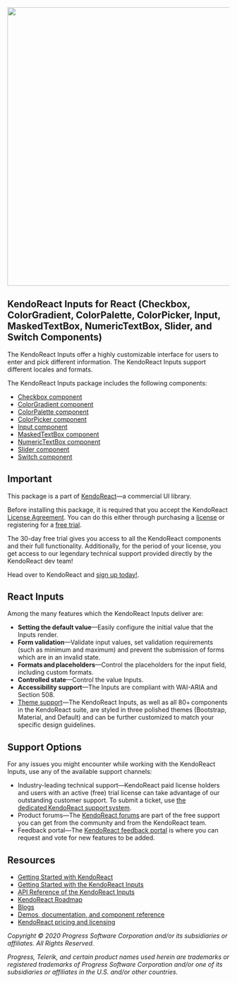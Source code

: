 <a href="https://www.telerik.com/kendo-react-ui/?utm_medium=referral&utm_source=npm&utm_campaign=kendo-ui-react-trial-npm-inputs&utm_content=banner" target="_blank">
<img width="631" src="https://www.telerik.com/kendo-react-ui/npm-banner.svg">
</a>

## KendoReact Inputs for React (Checkbox, ColorGradient, ColorPalette, ColorPicker, Input, MaskedTextBox, NumericTextBox, Slider, and Switch Components)

The KendoReact Inputs offer a highly customizable interface for users to enter and pick different information. The KendoReact Inputs support different locales and formats.

The KendoReact Inputs package includes the following components:

* [Checkbox component](https://www.telerik.com/kendo-react-ui/components/inputs/checkbox/?utm_medium=referral&utm_source=npm&utm_campaign=kendo-ui-react-trial-npm-inputs)
* [ColorGradient component](https://www.telerik.com/kendo-react-ui/components/inputs/colorgradient/?utm_medium=referral&utm_source=npm&utm_campaign=kendo-ui-react-trial-npm-inputs)
* [ColorPalette component](https://www.telerik.com/kendo-react-ui/components/inputs/colorpalette/?utm_medium=referral&utm_source=npm&utm_campaign=kendo-ui-react-trial-npm-inputs)
* [ColorPicker component](https://www.telerik.com/kendo-react-ui/components/inputs/colorpicker/?utm_medium=referral&utm_source=npm&utm_campaign=kendo-ui-react-trial-npm-inputs)
* [Input component](https://www.telerik.com/kendo-react-ui/components/inputs/input/?utm_medium=referral&utm_source=npm&utm_campaign=kendo-ui-react-trial-npm-inputs)
* [MaskedTextBox component](https://www.telerik.com/kendo-react-ui/components/inputs/maskedtextbox/?utm_medium=referral&utm_source=npm&utm_campaign=kendo-ui-react-trial-npm-inputs)
* [NumericTextBox component](https://www.telerik.com/kendo-react-ui/components/inputs/numerictextbox/?utm_medium=referral&utm_source=npm&utm_campaign=kendo-ui-react-trial-npm-inputs)
* [Slider component](https://www.telerik.com/kendo-react-ui/components/inputs/slider/?utm_medium=referral&utm_source=npm&utm_campaign=kendo-ui-react-trial-npm-inputs)
* [Switch component](https://www.telerik.com/kendo-react-ui/components/inputs/switch/?utm_medium=referral&utm_source=npm&utm_campaign=kendo-ui-react-trial-npm-inputs)

## Important

This package is а part of [KendoReact](https://www.telerik.com/kendo-react-ui/?utm_medium=referral&utm_source=npm&utm_campaign=kendo-ui-react-trial-npm-inputs)&mdash;a commercial UI library.

Before installing this package, it is required that you accept the KendoReact [License Agreement](https://www.telerik.com/purchase/license-agreement/progress-kendoreact?utm_medium=referral&utm_source=npm&utm_campaign=kendo-ui-react-trial-npm-inputs). You can do this either through purchasing a [license](https://www.telerik.com/kendo-react-ui/pricing/?utm_medium=referral&utm_source=npm&utm_campaign=kendo-ui-react-trial-npm-inputs) or registering for a [free trial](https://www.telerik.com/download-login-v2-kendo-react-ui?utm_medium=referral&utm_source=npm&utm_campaign=kendo-ui-react-trial-npm-inputs]).

The 30-day free trial gives you access to all the KendoReact components and their full functionality. Additionally, for the period of your license, you get access to our legendary technical support provided directly by the KendoReact dev team!

Head over to KendoReact and [sign up today!](https://www.telerik.com/download-login-v2-kendo-react-ui?utm_medium=referral&utm_source=npm&utm_campaign=kendo-ui-react-trial-npm-inputs).

## React Inputs

Among the many features which the KendoReact Inputs deliver are:

* **Setting the default value**&mdash;Easily configure the initial value that the Inputs render.
* **Form validation**&mdash;Validate input values, set validation requirements (such as minimum and maximum) and prevent the submission of forms which are in an invalid state.
* **Formats and placeholders**&mdash;Control the placeholders for the input field, including custom formats.
* **Controlled state**&mdash;Control the value Inputs.
* **Accessibility support**&mdash;The Inputs are compliant with WAI-ARIA and Section 508.
* [Theme support](https://www.telerik.com/kendo-react-ui/components/styling/?utm_medium=referral&utm_source=npm&utm_campaign=kendo-ui-react-trial-npm-inputs)&mdash;The KendoReact Inputs, as well as all 80+ components in the KendoReact suite, are styled in three polished themes (Bootstrap, Material, and Default) and can be further customized to match your specific design guidelines.

## Support Options

For any issues you might encounter while working with the KendoReact Inputs, use any of the available support channels:

* Industry-leading technical support&mdash;KendoReact paid license holders and users with an active (free) trial license can take advantage of our outstanding customer support. To submit a ticket, use [the dedicated KendoReact support system](https://www.telerik.com/account/support-tickets?utm_medium=referral&utm_source=npm&utm_campaign=kendo-ui-react-trial-npm-all).
* Product forums&mdash;The [KendoReact forums](https://www.telerik.com/forums/kendo-ui-react?utm_medium=referral&utm_source=npm&utm_campaign=kendo-ui-react-trial-npm-all) are part of the free support you can get from the community and from the KendoReact team.
* Feedback portal&mdash;The [KendoReact feedback portal](https://feedback.telerik.com/kendo-react-ui?utm_medium=referral&utm_source=npm&utm_campaign=kendo-ui-react-trial-npm-all) is where you can request and vote for new features to be added.

## Resources

* [Getting Started with KendoReact](https://www.telerik.com/kendo-react-ui/getting-started/?utm_medium=referral&utm_source=npm&utm_campaign=kendo-ui-react-trial-npm-inputs)
* [Getting Started with the KendoReact Inputs](https://www.telerik.com/kendo-react-ui/components/inputs/?utm_medium=referral&utm_source=npm&utm_campaign=kendo-ui-react-trial-npm-inputs)
* [API Reference of the KendoReact Inputs](https://www.telerik.com/kendo-react-ui/components/inputs/api/?utm_medium=referral&utm_source=npm&utm_campaign=kendo-ui-react-trial-npm-inputs)
* [KendoReact Roadmap](https://www.telerik.com/kendo-react-ui/roadmap/?utm_medium=referral&utm_source=npm&utm_campaign=kendo-ui-react-trial-npm-inputs)
* [Blogs](https://www.telerik.com/blogs/tag/kendoreact?utm_medium=referral&utm_source=npm&utm_campaign=kendo-ui-react-trial-npm-inputs)
* [Demos, documentation, and component reference](https://www.telerik.com/kendo-react-ui/components/?utm_medium=referral&utm_source=npm&utm_campaign=kendo-ui-react-trial-npm-inputs)
* [KendoReact pricing and licensing](https://www.telerik.com/kendo-react-ui/pricing/?utm_medium=referral&utm_source=npm&utm_campaign=kendo-ui-react-trial-npm-inputs)

*Copyright © 2020 Progress Software Corporation and/or its subsidiaries or affiliates. All Rights Reserved.*

*Progress, Telerik, and certain product names used herein are trademarks or registered trademarks of Progress Software Corporation and/or one of its subsidiaries or affiliates in the U.S. and/or other countries.*
